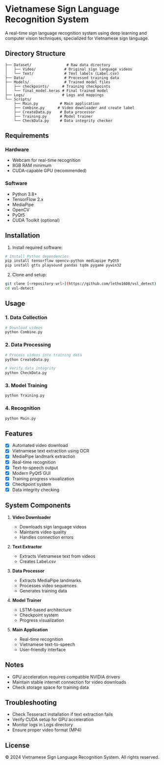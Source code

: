 # Vietnamese Sign Language Recognition System

A real-time sign language recognition system using deep learning and computer vision techniques, specialized for Vietnamese sign language.

## Directory Structure

```
├── Dataset/                # Raw data directory
│   ├── Video/             # Original sign language videos
│   └── Text/              # Text labels (Label.csv)
├── Data/                  # Processed training data
├── Models/                # Trained model files
│   ├── checkpoints/      # Training checkpoints
│   └── final_model.keras # Final trained model
├── Logs/                 # Logs and mappings
└── Scripts/
    ├── Main.py          # Main application
    ├── Combine.py      # Video downloader and create label
    ├── CreateData.py    # Data processor
    ├── Training.py      # Model trainer
    └── CheckData.py     # Data integrity checker
```

## Requirements

### Hardware
- Webcam for real-time recognition
- 8GB RAM minimum
- CUDA-capable GPU (recommended)

### Software
- Python 3.8+
- TensorFlow 2.x
- MediaPipe
- OpenCV
- PyQt5
- CUDA Toolkit (optional)

## Installation

1. Install required software:
```bash
# Install Python dependencies
pip install tensorflow opencv-python mediapipe PyQt5 
pip install gtts playsound pandas tqdm pygame pywin32
```

2. Clone and setup:
```bash
git clone [<repository-url>](https://github.com/letho1608/vsl_detect)
cd vsl-detect
```

## Usage

### 1. Data Collection
```bash
# Download videos
python Combine.py
```

### 2. Data Processing
```bash
# Process videos into training data
python CreateData.py

# Verify data integrity
python CheckData.py
```

### 3. Model Training
```bash
python Training.py
```

### 4. Recognition
```bash
python Main.py
```

## Features

- [x] Automated video download
- [x] Vietnamese text extraction using OCR
- [x] MediaPipe landmark extraction
- [x] Real-time recognition
- [x] Text-to-speech output
- [x] Modern PyQt5 GUI
- [x] Training progress visualization
- [x] Checkpoint system
- [x] Data integrity checking

## System Components

1. **Video Downloader**
   - Downloads sign language videos
   - Maintains video quality
   - Handles connection errors

2. **Text Extractor**
   - Extracts Vietnamese text from videos
   - Creates Label.csv

3. **Data Processor**
   - Extracts MediaPipe landmarks
   - Processes video sequences
   - Generates training data

4. **Model Trainer**
   - LSTM-based architecture
   - Checkpoint system
   - Progress visualization

5. **Main Application**
   - Real-time recognition
   - Vietnamese text-to-speech
   - User-friendly interface

## Notes

- GPU acceleration requires compatible NVIDIA drivers
- Maintain stable internet connection for video downloads
- Check storage space for training data

## Troubleshooting

- Check Tesseract installation if text extraction fails
- Verify CUDA setup for GPU acceleration
- Monitor logs in Logs directory
- Ensure proper video format (MP4)

## License

© 2024 Vietnamese Sign Language Recognition System. All rights reserved.
